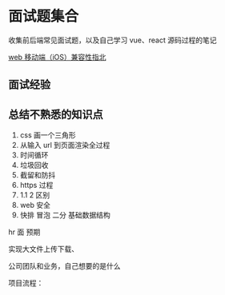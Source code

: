 # 面试题集合

收集前后端常见面试题，以及自己学习 vue、react 源码过程的笔记

[web 移动端（iOS）兼容性指北](https://juejin.cn/post/6854573215298256910#heading-6)

## 面试经验

## 总结不熟悉的知识点

1. css 画一个三角形
2. 从输入 url 到页面渲染全过程
3. 时间循环
4. 垃圾回收
5. 截留和防抖
6. https 过程
7. 1.1 2 区别
8. web 安全
9. 快排 冒泡 二分 基础数据结构

hr 面
预期

实现大文件上传下载、

公司团队和业务，自己想要的是什么

项目流程：
